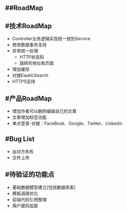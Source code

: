 ##RoadMap
-------------

#技术RoadMap
-------------
 - Controller业务逻辑实现统一放到Service
 - 修改数据事务支持
 - 异常统一处理
   - HTTP状态码
   - 跳转的地址和页面
 - 增加缓存
 - 对接ElasticSearch
 - HTTPS支持

#产品RoadMap
-------------
 - 增加作者可以删除编辑自己的文章
 - 文章增加标签功能
 - 单点登录-对接：FaceBook、Google、Twitter、Linkedin

#Bug List
-------------
 - @对方失败
 - 文件上传

#待验证的功能点
-------------
 - 基础数据模型建立[包括数据库表]
 - 模板调用优化
 - 前端代码引用整理
 - 用户密码加密